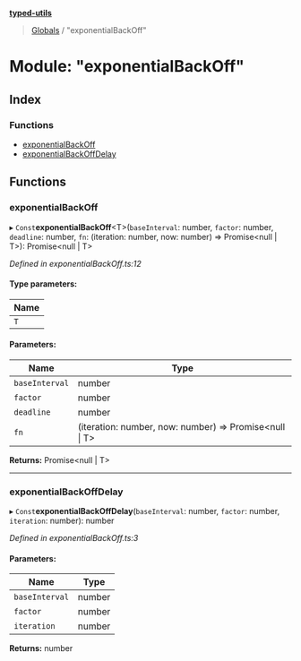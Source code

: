 **[typed-utils](../README.md)**

> [Globals](../globals.md) / "exponentialBackOff"

# Module: "exponentialBackOff"

## Index

### Functions

* [exponentialBackOff](_exponentialbackoff_.md#exponentialbackoff)
* [exponentialBackOffDelay](_exponentialbackoff_.md#exponentialbackoffdelay)

## Functions

### exponentialBackOff

▸ `Const`**exponentialBackOff**\<T>(`baseInterval`: number, `factor`: number, `deadline`: number, `fn`: (iteration: number, now: number) => Promise\<null \| T>): Promise\<null \| T>

*Defined in exponentialBackOff.ts:12*

#### Type parameters:

Name |
------ |
`T` |

#### Parameters:

Name | Type |
------ | ------ |
`baseInterval` | number |
`factor` | number |
`deadline` | number |
`fn` | (iteration: number, now: number) => Promise\<null \| T> |

**Returns:** Promise\<null \| T>

___

### exponentialBackOffDelay

▸ `Const`**exponentialBackOffDelay**(`baseInterval`: number, `factor`: number, `iteration`: number): number

*Defined in exponentialBackOff.ts:3*

#### Parameters:

Name | Type |
------ | ------ |
`baseInterval` | number |
`factor` | number |
`iteration` | number |

**Returns:** number
